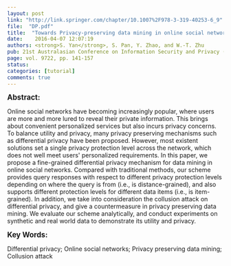 ```yaml
---
layout: post
link: "http://link.springer.com/chapter/10.1007%2F978-3-319-40253-6_9"
file:  "DP.pdf"
title:  "Towards Privacy-preserving data mining in online social networks: Distance-grained and item-grained differential privacy"
date:    2016-04-07 12:07:19
authors: <strong>S. Yan</strong>, S. Pan, Y. Zhao, and W.-T. Zhu
pub: 21st Australasian Conference on Information Security and Privacy (ACISP'16)
page: vol. 9722, pp. 141-157
status:
categories: [tutorial]
comments: true
---
```

<big><strong>Abstract:</strong></big><br>
<p>Online social networks have becoming increasingly popular, where users are more and more lured to reveal their private information. 
This brings about convenient personalized services but also incurs privacy concerns. To balance utility and privacy, many privacy preserving 
mechanisms such as differential privacy have been proposed. However, most existent solutions set a single privacy protection level across the network, 
which does not well meet users' personalized requirements. In this paper, we propose a fine-grained differential privacy mechanism for data mining in 
online social networks. Compared with traditional methods, our scheme provides query responses with respect to different privacy protection levels 
depending on where the query is from (i.e., is distance-grained), and also supports different protection levels for different data items 
(i.e., is item-grained). In addition, we take into consideration the collusion attack on differential privacy, and give a countermeasure in privacy 
preserving data mining. We evaluate our scheme analytically, and conduct experiments on synthetic and real world data to demonstrate its utility and privacy.</p>

<big><strong>Key Words:</strong></big>
<p>Differential privacy; Online social networks; Privacy preserving data mining; Collusion attack</p>